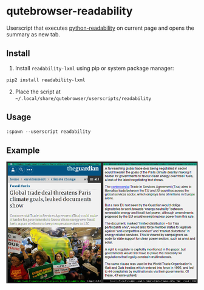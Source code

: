 # qutebrowser-readability

Userscript that executes [python-readability](https://github.com/buriy/python-readability) on current page and opens the summary as new tab.

## Install

1. Install `readability-lxml` using pip or system package manager:
  ```bash
  pip2 install readability-lxml
  ```
  
2. Place the script at `~/.local/share/qutebrowser/userscripts/readability`


## Usage

```
:spawn --userscript readability

```

## Example

![example](qutebrowser-readability.png)
